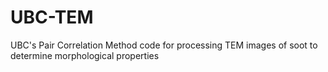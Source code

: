 # UBC-TEM
UBC's Pair Correlation Method code for processing TEM images of soot to determine morphological properties
